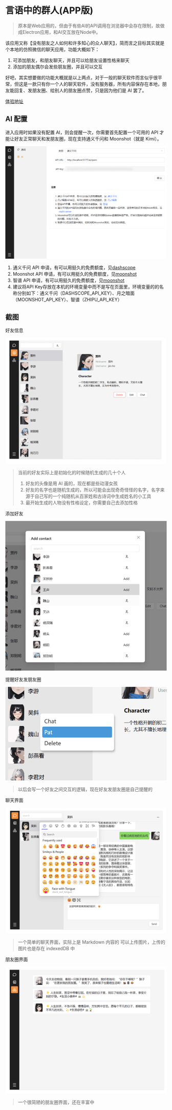 # 言语中的群人(APP版)

> 原本是Web应用的，但由于有些AI的API调用在浏览器中会存在限制，故做成Electron应用，和AI交互放在Node中。

该应用又称【没有朋友之人如何和许多知心的众人聊天】，简而言之目标其实就是个本地的仿照微信的聊天应用，功能大概如下：

1. 可添加朋友，和朋友聊天，并且可以给朋友设置性格来聊天
2. 添加的朋友偶尔会发些朋友圈，并且可以交互

好吧，其实想要做的功能大概就是以上两点，对于一般的聊天软件而言似乎很平常，但这是一款只有你一个人的聊天软件，没有服务器，所有内容保存在本地，朋友能回复、发朋友圈、给别人的朋友圈点赞，只是因为他们是 AI 罢了。

[体验地址](https://jingdezhe.github.io/ourchat/)

## AI 配置

进入应用时如果没有配置 AI，则会提醒一次，你需要首先配置一个可用的 API 才能让好友正常聊天和发朋友圈，现在支持通义千问和 Moonshot（就是 Kimi）。

![alt text](assets/image-5.png)

1. 通义千问 API 申请，有可以用挺久的免费额度，见[dashscope](https://help.aliyun.com/zh/dashscope/developer-reference/api-details)
2. Moonshot API 申请，有可以用挺久的免费额度，见[moonshot](https://platform.moonshot.cn/docs/intro)
3. 智谱 API 申请，有可以用挺久的免费额度，见[moonshot](https://maas.aminer.cn/dev/api#sdk_install)
4. 建议将API Key存放在本机的环境变量中而不是写在页面里，环境变量的的名称分别如下：通义千问（DASHSCOPE_API_KEY）、月之暗面（MOONSHOT_API_KEY）、智谱（ZHIPU_API_KEY）

## 截图

好友信息

![alt text](assets/image.png)

> 当前的好友实际上是初始化的时候随机生成的几十个人
>
> 1. 好友的头像是用 AI 画的，现在都是些动漫女孩
> 2. 好友的名字也是随机生成的，所以可能会出现奇奇怪怪的名字，名字来源于自己写的一个纯随机从百家姓和古诗词中生成姓名的小工具
> 3. 最开始生成的人物没有性格设定，你需要自己去添加性格

添加好友

![alt text](assets/image-1.png)

提醒好友发朋友圈

![alt text](assets/image-2.png)

> 以后会写一个好友之间交互的逻辑，现在好友发朋友圈是自己提醒的

聊天界面

![alt text](assets/image-3.png)

> 一个简单的聊天界面，实际上是 Markdown 内容的
> 可以上传图片，上传的图片也是存在 indexedDB 中

朋友圈界面

![alt text](assets/image-4.png)

> 一个很简陋的朋友圈界面，还在丰富中

